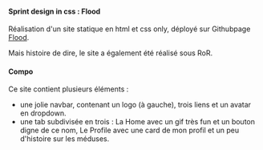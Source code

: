#### Sprint design in css : Flood

Réalisation d'un site statique en html et css only, déployé sur Githubpage [Flood](https://ysalien.github.io/Flood/).

Mais histoire de dire, le site a également été réalisé sous RoR.

#### Compo

Ce site contient plusieurs éléments :
- une jolie navbar, contenant un logo (à gauche), trois liens et un avatar en dropdown.
- une tab subdivisée en trois : La Home avec un gif très fun et un bouton digne de ce nom, Le Profile avec une card de mon profil et un peu d'histoire sur les méduses.
